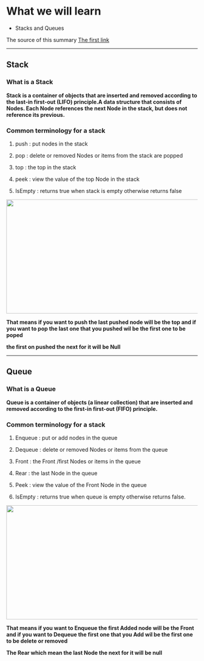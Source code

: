 # What we will learn

- Stacks and Queues


The source of this summary [The first link](https://codefellows.github.io/common_curriculum/data_structures_and_algorithms/Code_401/class-10/resources/stacks_and_queues.html)

______________________________________

## Stack

### What is a Stack

**Stack is a container of objects that are inserted and removed according to the last-in first-out (LIFO) principle.A data structure that consists of Nodes. Each Node references the next Node in the stack, but does not reference its previous.**

### Common terminology for a stack

1. push : put nodes in the stack

2. pop : delete or removed Nodes or items from the stack are popped

3. top : the top in the stack

4. peek : view the value of the top Node in the stack

5. IsEmpty : returns true when stack is empty otherwise returns false


<img src="https://codefellows.github.io/common_curriculum/data_structures_and_algorithms/Code_401/class-10/resources/images/stack1.PNG" style="height: 300px; width:600px;"/>

**That means if you want to push the last pushed node will be the top and if you want to pop the last one that you pushed wil be the first one to be poped**

**the first on pushed the next for it will be Null**

______________________________________

## Queue

### What is a Queue

**Queue is a container of objects (a linear collection) that are inserted and removed according to the first-in first-out (FIFO) principle.**


### Common terminology for a stack

1. Enqueue : put or add nodes in the queue

2. Dequeue : delete or removed Nodes or items from the queue 

3. Front : the Front /first Nodes or items in the queue

4. Rear : the last Node in the queue

5. Peek : view the value of the Front Node in the queue

6. IsEmpty : returns true when queue is empty otherwise returns false.


<img src="https://codefellows.github.io/common_curriculum/data_structures_and_algorithms/Code_401/class-10/resources/images/Queue.PNG" style="height: 300px; width:600px;"/>


**That means if you want to Enqueue the first Added node will be the Front and if you want to Dequeue the first one that you Add wil be the first one to be delete or removed**

**The Rear which mean the last Node the next for it will be null**